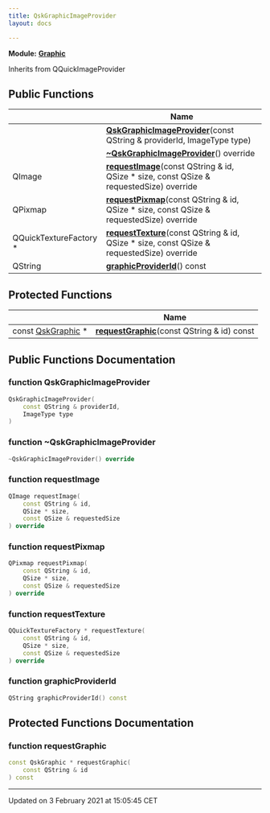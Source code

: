 ```yaml
---
title: QskGraphicImageProvider
layout: docs

---
```



**Module:** **[Graphic](/docs/modules/group__Graphic/)**



Inherits from QQuickImageProvider

## Public Functions

|                | Name           |
| -------------- | -------------- |
| | **[QskGraphicImageProvider](/docs/classes/classQskGraphicImageProvider/#function-qskgraphicimageprovider)**(const QString & providerId, ImageType type) |
| | **[~QskGraphicImageProvider](/docs/classes/classQskGraphicImageProvider/#function-~qskgraphicimageprovider)**() override |
| QImage | **[requestImage](/docs/classes/classQskGraphicImageProvider/#function-requestimage)**(const QString & id, QSize * size, const QSize & requestedSize) override |
| QPixmap | **[requestPixmap](/docs/classes/classQskGraphicImageProvider/#function-requestpixmap)**(const QString & id, QSize * size, const QSize & requestedSize) override |
| QQuickTextureFactory * | **[requestTexture](/docs/classes/classQskGraphicImageProvider/#function-requesttexture)**(const QString & id, QSize * size, const QSize & requestedSize) override |
| QString | **[graphicProviderId](/docs/classes/classQskGraphicImageProvider/#function-graphicproviderid)**() const |

## Protected Functions

|                | Name           |
| -------------- | -------------- |
| const [QskGraphic](/docs/classes/classQskGraphic/) * | **[requestGraphic](/docs/classes/classQskGraphicImageProvider/#function-requestgraphic)**(const QString & id) const |

## Public Functions Documentation

### function QskGraphicImageProvider

```cpp
QskGraphicImageProvider(
    const QString & providerId,
    ImageType type
)
```


### function ~QskGraphicImageProvider

```cpp
~QskGraphicImageProvider() override
```


### function requestImage

```cpp
QImage requestImage(
    const QString & id,
    QSize * size,
    const QSize & requestedSize
) override
```


### function requestPixmap

```cpp
QPixmap requestPixmap(
    const QString & id,
    QSize * size,
    const QSize & requestedSize
) override
```


### function requestTexture

```cpp
QQuickTextureFactory * requestTexture(
    const QString & id,
    QSize * size,
    const QSize & requestedSize
) override
```


### function graphicProviderId

```cpp
QString graphicProviderId() const
```


## Protected Functions Documentation

### function requestGraphic

```cpp
const QskGraphic * requestGraphic(
    const QString & id
) const
```


-------------------------------

Updated on  3 February 2021 at 15:05:45 CET